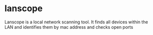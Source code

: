 # lanscope
Lanscope is a local network scanning tool. It finds all devices within the LAN and identifies them by mac address and checks open ports
